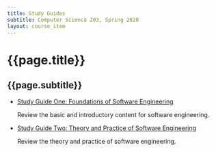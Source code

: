 ```yaml
---
title: Study Guides
subtitle: Computer Science 203, Spring 2020
layout: course_item
---
```


# {{page.title}}
## {{page.subtitle}}

<ul>

<li><a href="https://github.com/Allegheny-Computer-Science-203-S2020/cs203-S2020-sheets/releases/download/cs203S2020-sheets-11.0.0/cs203S2020_studyguide_exam01.pdf">Study Guide One: Foundations of Software Engineering</a> <p>Review the basic and introductory content for software engineering.</p></li>

<li><a href="https://github.com/Allegheny-Computer-Science-203-S2020/cs203-S2020-sheets/releases/download/cs203S2020-sheets-15.0.0/cs203S2020_studyguide_exam02.pdf">Study Guide Two: Theory and Practice of Software Engineering</a> <p>Review the theory and practice of software engineering.</p>

</ul>

